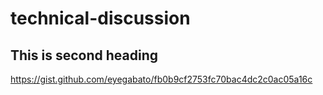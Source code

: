 # technical-discussion

## This is second heading
https://gist.github.com/eyegabato/fb0b9cf2753fc70bac4dc2c0ac05a16c
